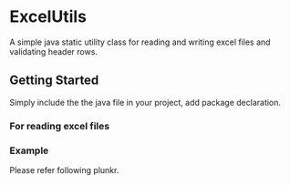 # ExcelUtils
A simple java static utility class for reading and writing excel files and validating header rows.
## Getting Started
Simply include the the java file in your project, add package declaration.

### For reading excel files


### Example
Please refer following plunkr.
